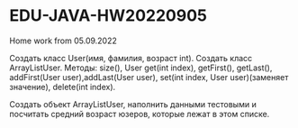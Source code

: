 # EDU-JAVA-HW20220905
Home work from 05.09.2022

Создать класс User(имя, фамилия, возраст int).
Создать класс ArrayListUser.
Методы: size(), User get(int index),
getFirst(), getLast(), 
addFirst(User user),addLast(User user),
set(int index, User user)(заменяет значение),
delete(int index).

Создать объект ArrayListUser, наполнить данными тестовыми
и посчитать средний возраст юзеров, которые лежат в этом
списке.
